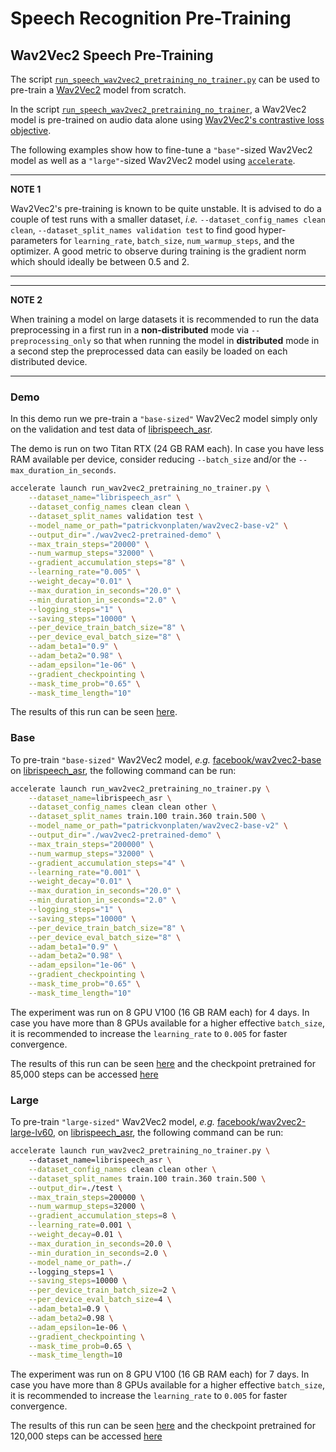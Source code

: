 <!---
Copyright 2021 The HuggingFace Team. All rights reserved.

Licensed under the Apache License, Version 2.0 (the "License");
you may not use this file except in compliance with the License.
You may obtain a copy of the License at

    http://www.apache.org/licenses/LICENSE-2.0

Unless required by applicable law or agreed to in writing, software
distributed under the License is distributed on an "AS IS" BASIS,
WITHOUT WARRANTIES OR CONDITIONS OF ANY KIND, either express or implied.
See the License for the specific language governing permissions and
limitations under the License.
-->

# Speech Recognition Pre-Training


## Wav2Vec2 Speech Pre-Training

The script [`run_speech_wav2vec2_pretraining_no_trainer.py`](https://github.com/huggingface/transformers/blob/main/examples/pytorch/speech-pretraining/run_wav2vec2_pretraining_no_trainer.py) can be used to pre-train a [Wav2Vec2](https://huggingface.co/transformers/model_doc/wav2vec2.html?highlight=wav2vec2) model from scratch.

In the script [`run_speech_wav2vec2_pretraining_no_trainer`](https://github.com/huggingface/transformers/blob/main/examples/pytorch/speech-pretraining/run_wav2vec2_pretraining_no_trainer.py), a Wav2Vec2 model is pre-trained on audio data alone using [Wav2Vec2's contrastive loss objective](https://arxiv.org/abs/2006.11477).

The following examples show how to fine-tune a `"base"`-sized Wav2Vec2 model as well as a `"large"`-sized Wav2Vec2 model using [`accelerate`](https://github.com/huggingface/accelerate).


---
**NOTE 1**

Wav2Vec2's pre-training is known to be quite unstable.
It is advised to do a couple of test runs with a smaller dataset,
*i.e.* `--dataset_config_names clean clean`, `--dataset_split_names validation test`
to find good hyper-parameters for `learning_rate`, `batch_size`, `num_warmup_steps`,
and the optimizer.
A good metric to observe during training is the gradient norm which should ideally be between 0.5 and 2.

---

---
**NOTE 2**

When training a model on large datasets it is recommended to run the data preprocessing 
in a first run in a **non-distributed** mode via `--preprocessing_only` so that 
when running the model in **distributed** mode in a second step the preprocessed data
can easily be loaded on each distributed device.

---

### Demo

In this demo run we pre-train a `"base-sized"` Wav2Vec2 model simply only on the validation
and test data of [librispeech_asr](https://huggingface.co/datasets/librispeech_asr).

The demo is run on two Titan RTX (24 GB RAM each). In case you have less RAM available 
per device, consider reducing `--batch_size` and/or the `--max_duration_in_seconds`.


```bash
accelerate launch run_wav2vec2_pretraining_no_trainer.py \
	--dataset_name="librispeech_asr" \
	--dataset_config_names clean clean \
	--dataset_split_names validation test \
	--model_name_or_path="patrickvonplaten/wav2vec2-base-v2" \
	--output_dir="./wav2vec2-pretrained-demo" \
	--max_train_steps="20000" \
	--num_warmup_steps="32000" \
	--gradient_accumulation_steps="8" \
	--learning_rate="0.005" \
	--weight_decay="0.01" \
	--max_duration_in_seconds="20.0" \
	--min_duration_in_seconds="2.0" \
	--logging_steps="1" \
	--saving_steps="10000" \
	--per_device_train_batch_size="8" \
	--per_device_eval_batch_size="8" \
	--adam_beta1="0.9" \
	--adam_beta2="0.98" \
	--adam_epsilon="1e-06" \
	--gradient_checkpointing \
	--mask_time_prob="0.65" \
	--mask_time_length="10"
```

The results of this run can be seen [here](https://wandb.ai/patrickvonplaten/wav2vec2-pretrained-demo/reports/Wav2Vec2-PreTraining-Demo-Run--VmlldzoxMDk3MjAw?accessToken=oa05s1y57lizo2ocxy3k01g6db1u4pt8m6ur2n8nl4cb0ug02ms2cw313kb8ruch).

### Base

To pre-train `"base-sized"` Wav2Vec2 model, *e.g.* [facebook/wav2vec2-base](https://huggingface.co/facebook/wav2vec2-base) 
on [librispeech_asr](https://huggingface.co/datasets/librispeech_asr), the following command can be run:

```bash
accelerate launch run_wav2vec2_pretraining_no_trainer.py \
	--dataset_name=librispeech_asr \
	--dataset_config_names clean clean other \
	--dataset_split_names train.100 train.360 train.500 \
	--model_name_or_path="patrickvonplaten/wav2vec2-base-v2" \
	--output_dir="./wav2vec2-pretrained-demo" \
	--max_train_steps="200000" \
	--num_warmup_steps="32000" \
	--gradient_accumulation_steps="4" \
	--learning_rate="0.001" \
	--weight_decay="0.01" \
	--max_duration_in_seconds="20.0" \
	--min_duration_in_seconds="2.0" \
	--logging_steps="1" \
	--saving_steps="10000" \
	--per_device_train_batch_size="8" \
	--per_device_eval_batch_size="8" \
	--adam_beta1="0.9" \
	--adam_beta2="0.98" \
	--adam_epsilon="1e-06" \
	--gradient_checkpointing \
	--mask_time_prob="0.65" \
	--mask_time_length="10"
```

The experiment was run on 8 GPU V100 (16 GB RAM each) for 4 days. 
In case you have more than 8 GPUs available for a higher effective `batch_size`,
it is recommended to increase the `learning_rate` to `0.005` for faster convergence.

The results of this run can be seen [here](https://wandb.ai/patrickvonplaten/test/reports/Wav2Vec2-Base--VmlldzoxMTUyODQ0?accessToken=rg6e8u9yizx964k8q47zctq1m4afpvtn1i3qi9exgdmzip6xwkfzvagfajpzj55n) and the checkpoint pretrained for 85,000 steps can be accessed [here](https://huggingface.co/patrickvonplaten/wav2vec2-base-repro-960h-libri-85k-steps)


### Large

To pre-train `"large-sized"` Wav2Vec2 model, *e.g.* [facebook/wav2vec2-large-lv60](https://huggingface.co/facebook/wav2vec2-large-lv60), 
on [librispeech_asr](https://huggingface.co/datasets/librispeech_asr), the following command can be run:

```bash
accelerate launch run_wav2vec2_pretraining_no_trainer.py \ 
	--dataset_name=librispeech_asr \
	--dataset_config_names clean clean other \
	--dataset_split_names train.100 train.360 train.500 \
	--output_dir=./test \
	--max_train_steps=200000 \
	--num_warmup_steps=32000 \
	--gradient_accumulation_steps=8 \
	--learning_rate=0.001 \
	--weight_decay=0.01 \
	--max_duration_in_seconds=20.0 \
	--min_duration_in_seconds=2.0 \
	--model_name_or_path=./ 
	--logging_steps=1 \
	--saving_steps=10000 \
	--per_device_train_batch_size=2 \
	--per_device_eval_batch_size=4 \
	--adam_beta1=0.9 \
	--adam_beta2=0.98 \
	--adam_epsilon=1e-06 \
	--gradient_checkpointing \
	--mask_time_prob=0.65 \
	--mask_time_length=10
```

The experiment was run on 8 GPU V100 (16 GB RAM each) for 7 days. 
In case you have more than 8 GPUs available for a higher effective `batch_size`,
it is recommended to increase the `learning_rate` to `0.005` for faster convergence.

The results of this run can be seen [here](https://wandb.ai/patrickvonplaten/pretraining-wav2vec2/reports/Wav2Vec2-Large--VmlldzoxMTAwODM4?accessToken=wm3qzcnldrwsa31tkvf2pdmilw3f63d4twtffs86ou016xjbyilh55uoi3mo1qzc) and the checkpoint pretrained for 120,000 steps can be accessed [here](https://huggingface.co/patrickvonplaten/wav2vec2-large-repro-960h-libri-120k-steps)
